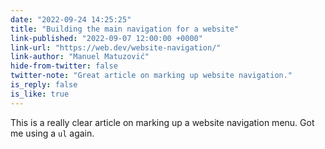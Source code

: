 ```yaml
---
date: "2022-09-24 14:25:25"
title: "Building the main navigation for a website"
link-published: "2022-09-07 12:00:00 +0000"
link-url: "https://web.dev/website-navigation/"
link-author: "Manuel Matuzović"
hide-from-twitter: false
twitter-note: "Great article on marking up website navigation."
is_reply: false
is_like: true
---
```


This is a really clear article on marking up a website navigation menu. Got me using a `ul` again.
